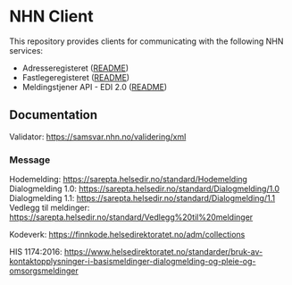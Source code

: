 # NHN Client
This repository provides clients for communicating with the following NHN services:
- Adresseregisteret ([README](adresseregisteret-client/README.md))
- Fastlegeregisteret ([README](fastlegeregisteret-client/README.md))
- Meldingstjener API - EDI 2.0 ([README](nhn-client/README.md))

## Documentation

Validator: https://samsvar.nhn.no/validering/xml

### Message
Hodemelding: https://sarepta.helsedir.no/standard/Hodemelding  
Dialogmelding 1.0: https://sarepta.helsedir.no/standard/Dialogmelding/1.0  
Dialogmelding 1.1: https://sarepta.helsedir.no/standard/Dialogmelding/1.1  
Vedlegg til meldinger: https://sarepta.helsedir.no/standard/Vedlegg%20til%20meldinger  

Kodeverk: https://finnkode.helsedirektoratet.no/adm/collections

HIS 1174:2016: https://www.helsedirektoratet.no/standarder/bruk-av-kontaktopplysninger-i-basismeldinger-dialogmelding-og-pleie-og-omsorgsmeldinger
